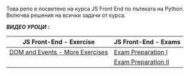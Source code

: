 Това репо е посветено на курса JS Front End по пътеката на Python. Включва решения на всички задачи от курса.


***ВИДЕО УРОЦИ :***


| JS Front-End - Exercise                                                                                                               | JS Front-End - Exams                                                                                                      | 
|---------------------------------------------------------------------------------------------------------------------------------------|---------------------------------------------------------------------------------------------------------------------------|
| [DOM and Events - More Exercises](https://www.youtube.com/watch?v=3Cp3RyO4TVo&list=PLtrqz5Y_ckiif53g9FnZgUvI1kT87-3HQ&ab_channel=AKA) | [Exam Preparation I](https://www.youtube.com/watch?v=_rK3-u-Y46s&list=PLtrqz5Y_ckih9HuHfYd-3oAdYPY-k0VLK&ab_channel=AKA)  |
|                                                                                                                                       | [Exam Preparation II](https://www.youtube.com/watch?v=OqBXxMmTU84&list=PLtrqz5Y_ckiilGvjcTEGMnFbhP0VJ3N7q&ab_channel=AKA) |